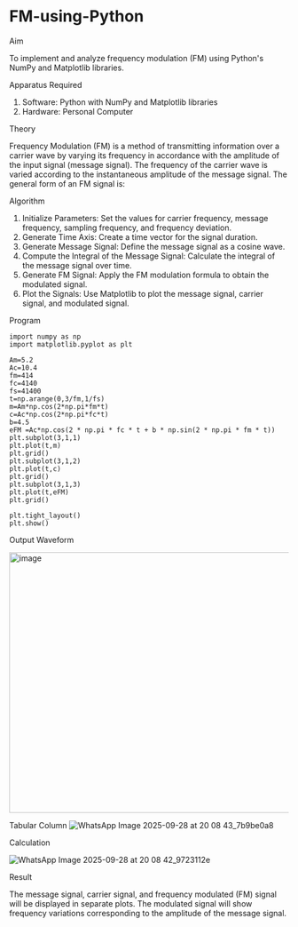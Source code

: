 # FM-using-Python

Aim


To implement and analyze frequency modulation (FM) using Python's NumPy and Matplotlib libraries. 

Apparatus Required

1.	Software: Python with NumPy and Matplotlib libraries
2.	Hardware: Personal Computer
  
Theory

Frequency Modulation (FM) is a method of transmitting information over a carrier wave by varying its frequency in accordance with the amplitude of the input signal (message signal). The frequency of the carrier wave is varied according to the instantaneous amplitude of the message signal. The general form of an FM signal is:



Algorithm


1.	Initialize Parameters: Set the values for carrier frequency, message frequency, sampling frequency, and frequency deviation.
2.	Generate Time Axis: Create a time vector for the signal duration.
3.	Generate Message Signal: Define the message signal as a cosine wave.
4.	Compute the Integral of the Message Signal: Calculate the integral of the message signal over time.
5.	Generate FM Signal: Apply the FM modulation formula to obtain the modulated signal.
6.	Plot the Signals: Use Matplotlib to plot the message signal, carrier signal, and modulated signal.

Program
```
import numpy as np
import matplotlib.pyplot as plt

Am=5.2
Ac=10.4
fm=414
fc=4140
fs=41400
t=np.arange(0,3/fm,1/fs)
m=Am*np.cos(2*np.pi*fm*t)
c=Ac*np.cos(2*np.pi*fc*t)
b=4.5
eFM =Ac*np.cos(2 * np.pi * fc * t + b * np.sin(2 * np.pi * fm * t))
plt.subplot(3,1,1)
plt.plot(t,m)
plt.grid()
plt.subplot(3,1,2)
plt.plot(t,c)
plt.grid()
plt.subplot(3,1,3)
plt.plot(t,eFM)
plt.grid()

plt.tight_layout()
plt.show()
```

Output Waveform

<img width="630" height="469" alt="image" src="https://github.com/user-attachments/assets/e21b2215-504f-4851-a50e-8e296330d748" />


Tabular Column
![WhatsApp Image 2025-09-28 at 20 08 43_7b9be0a8](https://github.com/user-attachments/assets/8dd16291-8e64-4005-8e58-4f5055ab6abe)



Calculation


![WhatsApp Image 2025-09-28 at 20 08 42_9723112e](https://github.com/user-attachments/assets/d26659a5-8933-4a4d-b133-7c0d1ea2c718)


Result


The message signal, carrier signal, and frequency modulated (FM) signal will be displayed in separate plots. The modulated signal will show frequency variations corresponding to the amplitude of the message signal.
